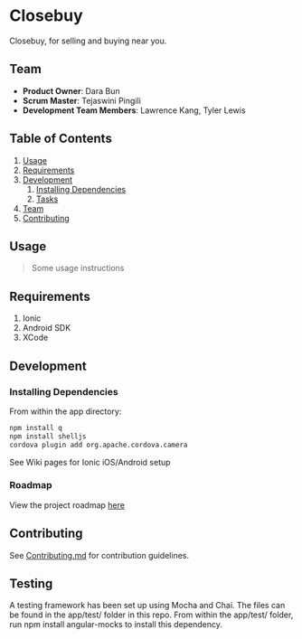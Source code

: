 Closebuy
========

Closebuy, for selling and buying near you.

## Team

  - __Product Owner__: Dara Bun
  - __Scrum Master__: Tejaswini Pingili
  - __Development Team Members__: Lawrence Kang, Tyler Lewis

## Table of Contents

1. [Usage](#Usage)
1. [Requirements](#requirements)
1. [Development](#development)
    1. [Installing Dependencies](#installing-dependencies)
    1. [Tasks](#tasks)
1. [Team](#team)
1. [Contributing](#contributing)

## Usage

> Some usage instructions

## Requirements

1.  Ionic
1.  Android SDK
1.  XCode

## Development

### Installing Dependencies

From within the app directory:

```sh
npm install q
npm install shelljs
cordova plugin add org.apache.cordova.camera
```
See Wiki pages for Ionic iOS/Android setup

### Roadmap

View the project roadmap [here](LINK_TO_PROJECT_ISSUES)


## Contributing

See [Contributing.md](Contributing.md) for contribution guidelines.

## Testing

A testing framework has been set up using Mocha and Chai.  The files can be found in the app/test/ folder in this repo.  From within the app/test/ folder, run npm install angular-mocks to install this dependency.  
